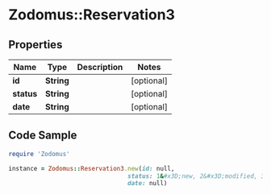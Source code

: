 # Zodomus::Reservation3

## Properties

Name | Type | Description | Notes
------------ | ------------- | ------------- | -------------
**id** | **String** |  | [optional] 
**status** | **String** |  | [optional] 
**date** | **String** |  | [optional] 

## Code Sample

```ruby
require 'Zodomus'

instance = Zodomus::Reservation3.new(id: null,
                                 status: 1&#x3D;new, 2&#x3D;modified, 3&#x3D;cancelled,
                                 date: null)
```


